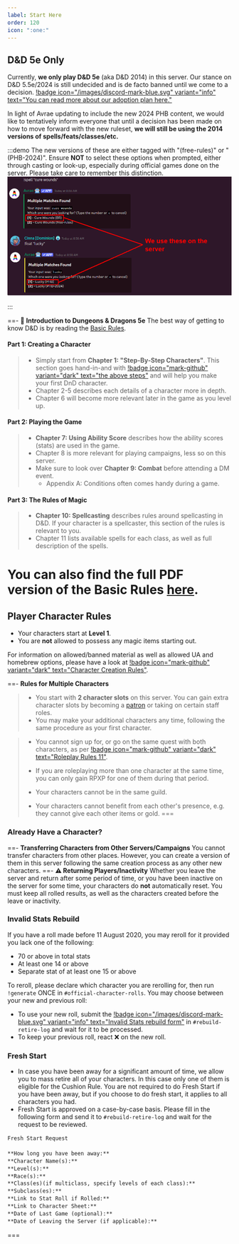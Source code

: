 ```yaml
---
label: Start Here
order: 120
icon: ":one:"
---
```


## D&D 5e Only

Currently, **we only play D&D 5e** (aka D&D 2014) in this server. Our stance on D&D 5.5e/2024 is still undecided and is de facto banned until we come to a decision. [!badge icon="/images/discord-mark-blue.svg" variant="info" text="You can read more about our adoption plan here."](https://discord.com/channels/512870694883950598/528882919658356753/1280268751639543949)

In light of Avrae updating to include the new 2024 PHB content, we would like to tentatively inform everyone that until a decision has been made on how to move forward with the new ruleset, **we will still be using the 2014 versions of spells/feats/classes/etc.**

:::demo
The new versions of these are either tagged with "(free-rules)" or "(PHB-2024)". Ensure **NOT** to select these options when prompted, either through casting or look-up, especially during official games done on the server. Please take care to remember this distinction.
![](/images/avrae-2014-2024.png)
<style>
.demo p, .demo figure {
  display: inline-block;
}

.demo p {
  width: 40%;
  margin-right: -1em;
}
.demo figure { 
  float: right; 
  width: 60%;
  overflow: hidden;
}

.demo figure img {
  max-width: unset;
  width: 110%;
}
</style>

:::

==- :beginner: **Introduction to Dungeons & Dragons 5e**
The best way of getting to know D&D is by reading the [Basic Rules](https://www.dndbeyond.com/sources/basic-rules).

#### Part 1: Creating a Character
> - Simply start from **Chapter 1: "Step-By-Step Characters"**. This section goes hand-in-and with [!badge icon="mark-github" variant="dark" text="the above steps"](/character-building/new-to-dnd.md/#dd-beyond-character-builder) and will help you make your first DnD character. 
> - Chapter 2-5 describes each details of a character more in depth.
> - Chapter 6 will become more relevant later in the game as you level up.

#### Part 2: Playing the Game
> - **Chapter 7: Using Ability Score** describes how the ability scores (stats) are used in the game.
> - Chapter 8 is more relevant for playing campaigns, less so on this server.
> - Make sure to look over **Chapter 9: Combat** before attending a DM event.
>   - Appendix A: Conditions often comes handy during a game.

#### Part 3: The Rules of Magic

> - **Chapter 10: Spellcasting** describes rules around spellcasting in D&D. If your character is a spellcaster, this section of the rules is relevant to you.
> - Chapter 11 lists available spells for each class, as well as full description of the spells.

You can also find the full PDF version of the Basic Rules [here](http://media.wizards.com/2018/dnd/downloads/DnD_BasicRules_2018.pdf).
===


## Player Character Rules

- Your characters start at **Level 1**.
- You are **not** allowed to possess any magic items starting out.

For information on allowed/banned material as well as allowed UA and homebrew options, please have a look at [!badge icon="mark-github" variant="dark" text="Character Creation Rules"](/character-building/cc-rules/).

==- **Rules for Multiple Characters**
> - You start with **2 character slots** on this server. You can gain extra character slots by becoming a [patron](https://www.patreon.com/Dndworld) or taking on certain staff roles.
> - You may make your additional characters any time, following the same procedure as your first character. 

> - You cannot sign up for, or go on the same quest with both characters, as per [!badge icon="mark-github" variant="dark" text="Roleplay Rules 11"](/rp-rules/). 
> - If you are roleplaying more than one character at the same time, you can only gain RPXP for one of them during that period.
> 
> - Your characters cannot be in the same guild.
> - Your characters cannot benefit from each other's presence, e.g. they cannot give each other items or gold.
===

### Already Have a Character?

==- **Transferring Characters from Other Servers/Campaigns**
You cannot transfer characters from other places. However, you can create a version of them in this server following the same creation process as any other new characters.
==- **:warning: Returning Players/Inactivity**
Whether you leave the server and return after some period of time, or you have been inactive on the server for some time, your characters do **not** automatically reset. You must keep all rolled results, as well as the characters created before the leave or inactivity. 

### Invalid Stats Rebuild
If you have a roll made before 11 August 2020, you may reroll for it provided you lack one of the following:
- 70 or above in total stats
- At least one 14 or above
- Separate stat of at least one 15 or above

To reroll, please declare which character you are rerolling for, then run `!generate` ONCE in `#official-character-rolls`. You may choose between your new and previous roll:
- To use your new roll, submit the [!badge icon="/images/discord-mark-blue.svg" variant="info" text="Invalid Stats rebuild form"](https://discord.com/channels/512870694883950598/542953099560615946/941343439428145223) in `#rebuild-retire-log` and wait for it to be processed.
- To keep your previous roll, react ❌ on the new roll.

### Fresh Start
- In case you have been away for a significant amount of time, we allow you to mass retire all of your characters. In this case only one of them is eligible for the Cushion Rule. You are not required to do Fresh Start if you have been away, but if you choose to do fresh start, it applies to all characters you had.
- Fresh Start is approved on a case-by-case basis. Please fill in the following form and send it to `#rebuild-retire-log` and wait for the request to be reviewed.

```md
Fresh Start Request

**How long you have been away:** 
**Character Name(s):** 
**Level(s):** 
**Race(s):** 
**Class(es)(if multiclass, specify levels of each class):** 
**Subclass(es):** 
**Link to Stat Roll if Rolled:** 
**Link to Character Sheet:** 
**Date of Last Game (optional):** 
**Date of Leaving the Server (if applicable):** 
```
===
